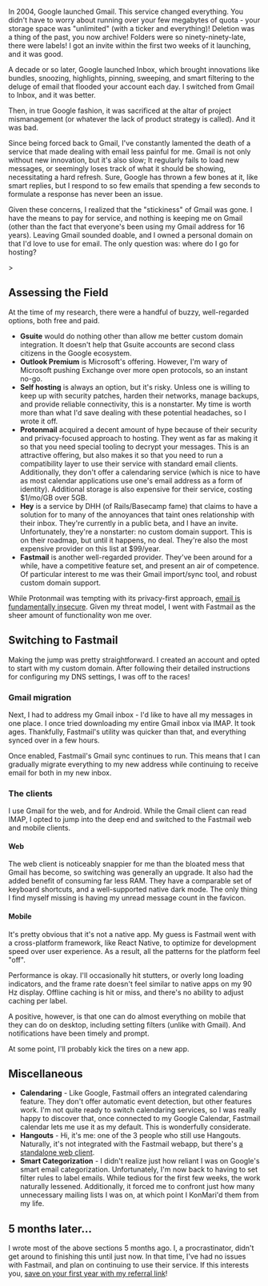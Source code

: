 <!--
    .. title: Migrating from Gmail to Fastmail
    .. slug: gmail-to-fastmail
    .. date: 2020-08-02 17:47:35 UTC-04:00
    .. tags: tech
    .. description: In which I describe my migration from Gmail to Fastmail as email and calendar providers.
-->

In 2004, Google launched Gmail. This service changed everything. You didn't
have to worry about running over your few megabytes of quota - your storage
space was "unlimited" (with a ticker and everything)! Deletion was a thing of
the past, you now archive! Folders were so ninety-ninety-late, there
were labels! I got an invite within the first two weeks of it launching, and it
was good.

A decade or so later, Google launched Inbox, which brought innovations like
bundles, snoozing, highlights, pinning, sweeping, and smart filtering to the
deluge of email that flooded your account each day. I switched from Gmail to
Inbox, and it was better.

Then, in true Google fashion, it was sacrificed at the altar of project
mismanagement (or whatever the lack of product strategy is called). And it
was bad.

Since being forced back to Gmail, I've constantly lamented the death of a
service that made dealing with email less painful for me. Gmail is not only
without new innovation, but it's also slow; It regularly fails to load new
messages, or seemingly loses track of what it should be showing, necessitating
a hard refresh. Sure, Google has thrown a few bones at it, like smart replies,
but I respond to so few emails that spending a few seconds to formulate a
response has never been an issue.

Given these concerns, I realized that the "stickiness" of Gmail was gone.
I have the means to pay for service, and nothing is keeping me on Gmail
(other than the fact that everyone's been using my Gmail address for 16 years).
Leaving Gmail sounded doable, and I owned a personal domain on that I'd love to
use for email. The only question was: where do I go for hosting?

<!-- TEASER_END -->>

## Assessing the Field

At the time of my research, there were a handful of buzzy, well-regarded
options, both free and paid.

* **Gsuite** would do nothing other than allow me better custom domain integration.
  It doesn't help that Gsuite accounts are second class citizens in the Google
  ecosystem.
* **Outlook Premium** is Microsoft's offering. However, I'm wary of Microsoft
  pushing Exchange over more open protocols, so an instant no-go.
* **Self hosting** is always an option, but it's risky. Unless one is
  willing to keep up with security patches, harden their networks, manage
  backups, and provide reliable connectivity, this is a nonstarter. My time is
  worth more than what I'd save dealing with these potential headaches, so I
  wrote it off.
* **Protonmail** acquired a decent amount of hype because of their security and
  privacy-focused approach to hosting. They went as far as making it so that
  you need special tooling to decrypt your messages. This is an attractive
  offering, but also makes it so that you need to run a compatibility layer to
  use their service with standard email clients. Additionally, they don't
  offer a calendaring service (which is nice to have as most calendar
  applications use one's email address as a form of identity). Additional
  storage is also expensive for their service, costing $1/mo/GB over 5GB.
* **Hey** is a service by DHH (of Rails/Basecamp fame) that claims to have a
  solution for to many of the annoyances that taint ones
  relationship with their inbox. They're currently in a public beta, and I have
  an invite. Unfortunately, they're a nonstarter: no custom domain support.
  This is on their roadmap, but until it happens, no deal. They're also the most
  expensive provider on this list at $99/year.
* **Fastmail** is another well-regarded provider. They've been around for
  a while, have a competitive feature set, and present an air of competence.
  Of particular interest to me was their Gmail import/sync tool, and robust
  custom domain support.

While Protonmail was tempting with its privacy-first approach,
[email is fundamentally insecure](https://security.stackexchange.com/a/30094/29671). 
Given my threat model, I went with Fastmail as the sheer amount of
functionality won me over.

## Switching to Fastmail

Making the jump was pretty straightforward. I created an account and opted
to start with my custom domain.  After following their detailed instructions for
configuring my DNS settings, I was off to the races!

### Gmail migration

Next, I had to address my Gmail inbox - I'd like to have all my messages in one place.
I once tried downloading my entire Gmail inbox via IMAP. It took ages.
Thankfully, Fastmail's utility was quicker than that, and everything
synced over in a few hours.

Once enabled, Fastmail's Gmail sync continues to run. This means that I can gradually
migrate everything to my new address while continuing to receive email for both
in my new inbox.

### The clients

I use Gmail for the web, and for Android.  While the Gmail client can read
IMAP, I opted to jump into the deep end and switched to the Fastmail web and
mobile clients.

#### Web

The web client is noticeably snappier for me than the bloated mess that Gmail
has become, so switching was generally an upgrade. It also had the added
benefit of consuming far less RAM.  They have a comparable set of keyboard
shortcuts, and a well-supported native dark mode. The only thing I find myself
missing is having my unread message count in the favicon.

#### Mobile

It's pretty obvious that it's not a native app.  My guess is Fastmail went with
a cross-platform framework, like React Native, to optimize for development
speed over user experience. As a result, all the patterns for the platform feel
"off".

Performance is okay. I'll occasionally hit stutters, or overly long loading
indicators, and the frame rate doesn't feel similar to native apps on my 90 Hz
display. Offline caching is hit or miss, and there's no ability to adjust
caching per label.

A positive, however, is that one can do almost everything on mobile that they
can do on desktop, including setting filters (unlike with Gmail). And notifications
have been timely and prompt.

At some point, I'll probably kick the tires on a new app.

## Miscellaneous

* **Calendaring** - Like Google, Fastmail offers an integrated calendaring
  feature. They don't offer automatic event detection, but other features work. I'm not
  quite ready to switch calendaring services, so I was really happy to discover
  that, once connected to my Google Calendar, Fastmail calendar lets me use it
  as my default. This is wonderfully considerate.
* **Hangouts** - Hi, it's me: one of the 3 people who still use Hangouts. Naturally,
  it's not integrated with the Fastmail webapp, but there's
  [a standalone web client](https://hangouts.google.com/).
* **Smart Categorization** - I didn't realize just how reliant I was on
  Google's smart email categorization. Unfortunately, I'm now back to having to
  set filter rules to label emails. While tedious for the first few weeks, the
  work naturally lessened.  Additionally, it forced me to confront just how
  many unnecessary mailing lists I was on, at which point I KonMari'd them from
  my life.

## 5 months later...

I wrote most of the above sections 5 months ago. I, a procrastinator, didn't
get around to finishing this until just now. In that time, I've had no issues
with Fastmail, and plan on continuing to use their service. If this interests
you, [save on your first year with my referral link](https://ref.fm/u23826120)!
